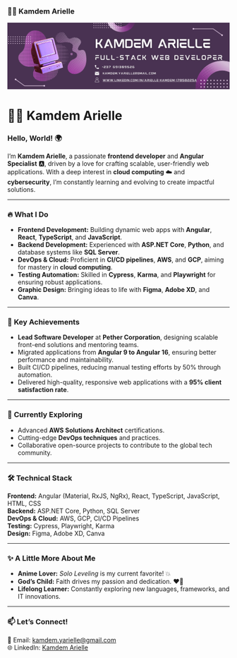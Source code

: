 ### 👩‍💻 Kamdem Arielle

<picture>
 <source media="(prefers-color-scheme: dark)" srcset="https://github.com/kamdem-arielle/kamdem-arielle/blob/d391d6776056607eee16678a99664a71b21dbec1/Purple%20Geometric%20Technology%20LinkedIn%20Banner.png?raw=true">
 <source media="(prefers-color-scheme: light)" srcset="https://github.com/kamdem-arielle/kamdem-arielle/blob/d391d6776056607eee16678a99664a71b21dbec1/Purple%20Geometric%20Technology%20LinkedIn%20Banner.png?raw=true">
 <img alt="YOUR-ALT-TEXT" src="https://github.com/kamdem-arielle/kamdem-arielle/blob/d391d6776056607eee16678a99664a71b21dbec1/Purple%20Geometric%20Technology%20LinkedIn%20Banner.png?raw=true">
</picture>

# 👩‍💻 Kamdem Arielle  

### Hello, World! 🌍  

I’m **Kamdem Arielle**, a passionate **frontend developer** and **Angular Specialist** 🅰️, driven by a love for crafting scalable, user-friendly web applications. With a deep interest in **cloud computing** ☁️ and **cybersecurity**, I’m constantly learning and evolving to create impactful solutions.  

---

### 🔥 **What I Do**  
- **Frontend Development:** Building dynamic web apps with **Angular**, **React**, **TypeScript**, and **JavaScript**.  
- **Backend Development:** Experienced with **ASP.NET Core**, **Python**, and database systems like **SQL Server**.  
- **DevOps & Cloud:** Proficient in **CI/CD pipelines**, **AWS**, and **GCP**, aiming for mastery in **cloud computing**.  
- **Testing Automation:** Skilled in **Cypress**, **Karma**, and **Playwright** for ensuring robust applications.  
- **Graphic Design:** Bringing ideas to life with **Figma**, **Adobe XD**, and **Canva**.  

---

### 🌟 **Key Achievements**  
- **Lead Software Developer** at **Pether Corporation**, designing scalable front-end solutions and mentoring teams.  
- Migrated applications from **Angular 9 to Angular 16**, ensuring better performance and maintainability.  
- Built CI/CD pipelines, reducing manual testing efforts by 50% through automation.  
- Delivered high-quality, responsive web applications with a **95% client satisfaction rate**.  

---

### 🌱 **Currently Exploring**  
- Advanced **AWS Solutions Architect** certifications.  
- Cutting-edge **DevOps techniques** and practices.  
- Collaborative open-source projects to contribute to the global tech community.  

---

### 🛠️ **Technical Stack**  
**Frontend:** Angular (Material, RxJS, NgRx), React, TypeScript, JavaScript, HTML, CSS  
**Backend:** ASP.NET Core, Python, SQL Server  
**DevOps & Cloud:** AWS, GCP, CI/CD Pipelines  
**Testing:** Cypress, Playwright, Karma  
**Design:** Figma, Adobe XD, Canva  

---

### ✨ **A Little More About Me**  
- **Anime Lover:** *Solo Leveling* is my current favorite! 💥  
- **God’s Child:** Faith drives my passion and dedication. ❤️🙏  
- **Lifelong Learner:** Constantly exploring new languages, frameworks, and IT innovations.  

---

### 📫 **Let’s Connect!**  
📧 Email: [kamdem.yarielle@gmail.com](mailto:kamdem.yarielle@gmail.com)  
🌐 LinkedIn: [Kamdem Arielle]([https://linkedin.com/in/kamdemarielle](https://www.linkedin.com/in/arielle-kamdem-17858225a))






